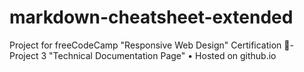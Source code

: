 # markdown-cheatsheet-extended
Project for freeCodeCamp "Responsive Web Design" Certification 🏅- Project 3 "Technical Documentation Page" • Hosted on github.io
